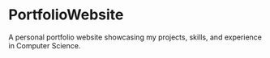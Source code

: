 # PortfolioWebsite
A personal portfolio website showcasing my projects, skills, and experience in Computer Science.
